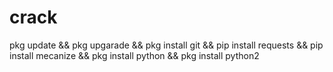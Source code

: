 # crack


pkg update && pkg upgarade &&
pkg install git && 
pip install requests &&
pip install mecanize &&
pkg install python && pkg install python2 
